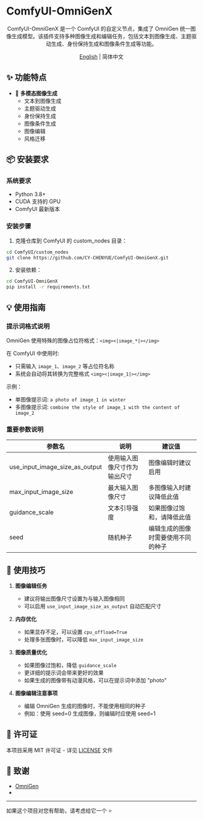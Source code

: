 # ComfyUI-OmniGenX

<div align="center">

ComfyUI-OmniGenX 是一个 ComfyUI 的自定义节点，集成了 OmniGen 统一图像生成模型。该插件支持多种图像生成和编辑任务，包括文本到图像生成、主题驱动生成、身份保持生成和图像条件生成等功能。

[English](README_EN.md) | 简体中文

</div>

## ✨ 功能特点

- 🎨 **多模态图像生成**
  - 文本到图像生成
  - 主题驱动生成
  - 身份保持生成
  - 图像条件生成
  - 图像编辑
  - 风格迁移

## 📦 安装要求

### 系统要求
- Python 3.8+
- CUDA 支持的 GPU
- ComfyUI 最新版本

### 安装步骤

1. 克隆仓库到 ComfyUI 的 custom_nodes 目录：
```bash
cd ComfyUI/custom_nodes
git clone https://github.com/CY-CHENYUE/ComfyUI-OmniGenX.git
```

2. 安装依赖：
```bash
cd ComfyUI-OmniGenX
pip install -r requirements.txt
```

## 💡 使用指南

### 提示词格式说明

OmniGen 使用特殊的图像占位符格式：`<img><|image_*|></img>`

在 ComfyUI 中使用时:
- 只需输入 `image_1`、`image_2` 等占位符名称
- 系统会自动将其转换为完整格式 `<img><|image_1|></img>`

示例：
- 单图像提示词: `a photo of image_1 in winter`
- 多图像提示词: `combine the style of image_1 with the content of image_2`

### 重要参数说明

| 参数名 | 说明 | 建议值 |
|--------|------|--------|
| use_input_image_size_as_output | 使用输入图像尺寸作为输出尺寸 | 图像编辑时建议启用 |
| max_input_image_size | 最大输入图像尺寸 | 多图像输入时建议降低此值 |
| guidance_scale | 文本引导强度 | 如果图像过饱和，请降低此值 |
| seed | 随机种子 | 编辑生成的图像时需要使用不同的种子 |

## 📝 使用技巧

1. **图像编辑任务**
   - 建议将输出图像尺寸设置为与输入图像相同
   - 可以启用 `use_input_image_size_as_output` 自动匹配尺寸

2. **内存优化**
   - 如果显存不足，可以设置 `cpu_offload=True`
   - 处理多张图像时，可以降低 `max_input_image_size`

3. **图像质量优化**
   - 如果图像过饱和，降低 `guidance_scale`
   - 更详细的提示词会带来更好的效果
   - 如果生成的图像带有动漫风格，可以在提示词中添加 "photo"

4. **图像编辑注意事项**
   - 编辑 OmniGen 生成的图像时，不能使用相同的种子
   - 例如：使用 seed=0 生成图像，则编辑时应使用 seed=1

## 📄 许可证

本项目采用 MIT 许可证 - 详见 [LICENSE](LICENSE) 文件

## 🙏 致谢

- [OmniGen](https://huggingface.co/Shitao/OmniGen-v1) 
- 


---

如果这个项目对您有帮助，请考虑给它一个 ⭐️